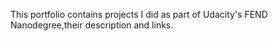 This portfolio contains projects I did as part of Udacity's FEND Nanodegree,their description and links.